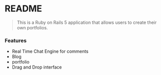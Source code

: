 # README

> This is a Ruby on Rails 5 application that allows users to create their own portfolios.

### Features
- Real Time Chat Engine for comments
- Blog
- portfolio
- Drag and Drop interface
